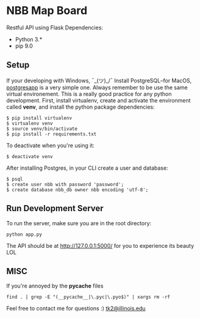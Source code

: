 # NBB Map Board 

Restful API using Flask 
Dependencies:
- Python 3.*
- pip 9.0

## Setup 
If your developing with Windows, ¯\_(ツ)_/¯
Install PostgreSQL–for MacOS, [postgresapp](http://postgresapp.com/) is a very simple one.
Always remember to be use the same virtual environement. This is a really good practice for any python development. First, install virtualenv, create and activate the environment called **venv**, and install the python package dependencies:
```
$ pip install virtualenv
$ virtualenv venv
$ source venv/bin/activate
$ pip install -r requirements.txt
```
To deactivate when you're using it:
```
$ deactivate venv
```
After installing Postgres, in your CLI create a user and database:
```
$ psql
$ create user nbb with password 'password';
$ create database nbb_db owner nbb encoding 'utf-8';
```


## Run Development Server
To run the server, make sure you are in the root directory:
```
python app.py
```

The API should be at http://127.0.0.1:5000/ for you to experience its beauty LOL 

## MISC
If you're annoyed by the __pycache__ files 
```
find . | grep -E "(__pycache__|\.pyc|\.pyo$)" | xargs rm -rf
```

Feel free to contact me for questions :) tk2@illinois.edu
